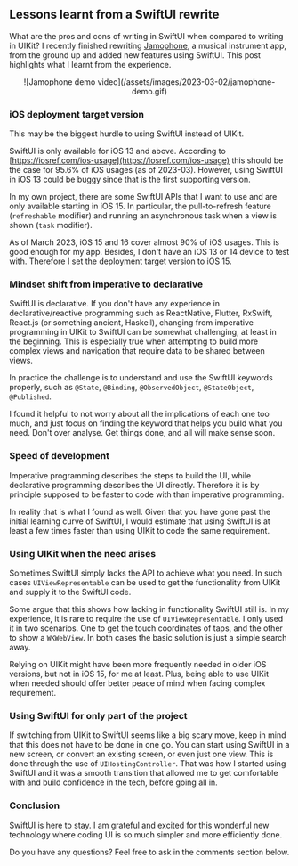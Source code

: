 ## Lessons learnt from a SwiftUI rewrite

What are the pros and cons of writing in SwiftUI when compared to writing in UIKit? I recently finished rewriting [Jamophone](https://apps.apple.com/app/id535422655), a musical instrument app, from the ground up and added new features using SwiftUI. This post highlights what I learnt from the experience.

<center>
![Jamophone demo video](/assets/images/2023-03-02/jamophone-demo.gif)
</center>

### iOS deployment target version

This may be the biggest hurdle to using SwiftUI instead of UIKit.

SwiftUI is only available for iOS 13 and above. According to [https://iosref.com/ios-usage](https://iosref.com/ios-usage) this should be the case for 95.6% of iOS usages (as of 2023-03). However, using SwiftUI in iOS 13 could be buggy since that is the first supporting version.

In my own project, there are some SwiftUI APIs that I want to use and are only available starting in iOS 15. In particular, the pull-to-refresh feature (`refreshable` modifier) and running an asynchronous task when a view is shown (`task` modifier). 

As of March 2023, iOS 15 and 16 cover almost 90% of iOS usages. This is good enough for my app. Besides, I don't have an iOS 13 or 14 device to test with. Therefore I set the deployment target version to iOS 15.


### Mindset shift from imperative to declarative

SwiftUI is declarative. If you don't have any experience in declarative/reactive programming such as ReactNative, Flutter, RxSwift, React.js (or something ancient, Haskell), changing from imperative programming in UIKit to SwiftUI can be somewhat challenging, at least in the beginning. This is especially true when attempting to build more complex views and navigation that require data to be shared between views.

In practice the challenge is to understand and use the SwiftUI keywords properly, such as `@State`, `@Binding`, `@ObservedObject`, `@StateObject`, `@Published`. 

I found it helpful to not worry about all the implications of each one too much, and just focus on finding the keyword that helps you build what you need. Don't over analyse. Get things done, and all will make sense soon. 


### Speed of development

Imperative programming describes the steps to build the UI, while declarative programming describes the UI directly. Therefore it is by principle supposed to be faster to code with than imperative programming. 

In reality that is what I found as well. Given that you have gone past the initial learning curve of SwiftUI, I would estimate that using SwiftUI is at least a few times faster than using UIKit to code the same requirement.


### Using UIKit when the need arises

Sometimes SwiftUI simply lacks the API to achieve what you need. In such cases `UIViewRepresentable` can be used to get the functionality from UIKit and supply it to the SwiftUI code.

Some argue that this shows how lacking in functionality SwiftUI still is. In my experience, it is rare to require the use of `UIViewRepresentable`. I only used it in two scenarios. One to get the touch coordinates of taps, and the other to show a `WKWebView`. In both cases the basic solution is just a simple search away.

Relying on UIKit might have been more frequently needed in older iOS versions, but not in iOS 15, for me at least. Plus, being able to use UIKit when needed should offer better peace of mind when facing complex requirement.


### Using SwiftUI for only part of the project

If switching from UIKit to SwiftUI seems like a big scary move, keep in mind that this does not have to be done in one go. You can start using SwiftUI in a new screen, or convert an existing screen, or even just one view. This is done through the use of `UIHostingController`. That was how I started using SwiftUI and it was a smooth transition that allowed me to get comfortable with and build confidence in the tech, before going all in.


### Conclusion

SwiftUI is here to stay. I am grateful and excited for this wonderful new technology where coding UI is so much simpler and more efficiently done.

Do you have any questions? Feel free to ask in the comments section below.



